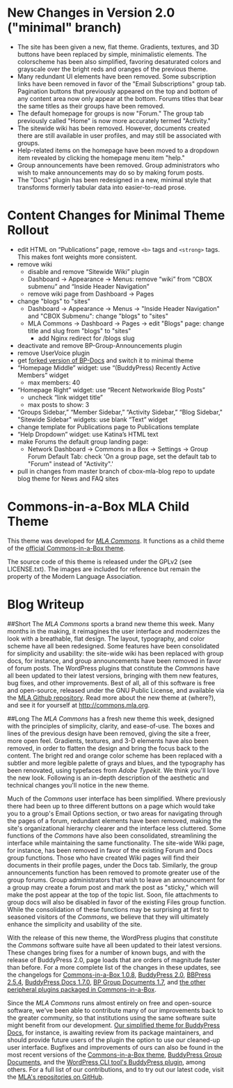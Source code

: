 # New Changes in Version 2.0 ("minimal" branch)

 * The site has been given a new, flat theme. Gradients, textures, and 3D buttons have been replaced by simple, minimalistic elements. The colorscheme has been also simplified, favoring desaturated colors and grayscale over the bright reds and oranges of the previous theme. 
 * Many redundant UI elements have been removed. Some subscription links have been removed in favor of the "Email Subscriptions" group tab. Pagination buttons that previously appeared on the top and bottom of any content area now only appear at the bottom. Forums titles that bear the same titles as their groups have been removed. 
 * The default homepage for groups is now "Forum." The group tab previously called "Home" is now more accurately termed "Activity." 
 * The sitewide wiki has been removed. However, documents created there are still available in user profiles, and may still be associated with groups. 
 * Help-related items on the homepage have been moved to a dropdown item revealed by clicking the homepage menu item "help." 
 * Group announcements have been removed. Group administrators who wish to make announcements may do so by making forum posts.  
 * The "Docs" plugin has been redesigned in a new, minimal style that transforms formerly tabular data into easier-to-read prose.  

# Content Changes for Minimal Theme Rollout

 * edit HTML on “Publications” page, remove `<b>` tags and `<strong>` tags. This makes font weights more consistent. 
 * remove wiki 
    - disable and remove “Sitewide Wiki” plugin
    - Dashboard → Appearance → Menus: remove “wiki” from “CBOX submenu” and “Inside Header Navigation” 
    - remove wiki page from Dashboard -> Pages
 * change "blogs" to "sites" 
    - Dashboard → Appearance → Menus → "Inside Header Navigation" and "CBOX Submenu": change "blogs" to "sites" 
    - MLA Commons -> Dashboard -> Pages -> edit "Blogs" page: change title and slug from "blogs" to "sites"
       - add Nginx redirect for /blogs slug
 * deactivate and remove BP-Group-Announcements plugin
 * remove UserVoice plugin
 * get [forked version of BP-Docs](https://github.com/mlaa/buddypress-docs) and switch it to minimal theme
 * “Homepage Middle” widget: use “(BuddyPress) Recently Active Members” widget
    - max members: 40
 * “Homepage Right” widget: use “Recent Networkwide Blog Posts” 
    - uncheck “link widget title”
    - max posts to show: 3
 * “Groups Sidebar,” “Member Sidebar,” “Activity Sidebar,” “Blog Sidebar," "Sitewide Sidebar" widgets: use blank “Text” widget
 * change template for Publications page to Publications template
 * “Help Dropdown” widget: use Katina’s HTML text
 * make Forums the default group landing page: 
    - Network Dashboard -> Commons in a Box -> Settings -> Group Forum Default Tab: check 'On a group page, set the default tab to "Forum" instead of "Activity".' 
 * pull in changes from master branch of cbox-mla-blog repo to update blog theme for News and FAQ sites

# Commons-in-a-Box MLA Child Theme

This theme was developed for [_MLA Commons_][1]. It functions as a child 
theme of the [official Commons-in-a-Box theme][2].

The source code of this theme is released under the GPLv2 (see LICENSE.txt). 
The images are included for reference but remain the property of the Modern 
Language Association.

[1]: http://commons.mla.org
[2]: https://github.com/cuny-academic-commons/cbox-theme

# Blog Writeup

##Short
The _MLA Commons_ sports a brand new theme this week. Many months in the making, it reimagines the user interface and modernizes the look with a breathable, flat design. The layout, typography, and color scheme have all been redesigned. Some features have been consolidated for simplicity and usability: the site-wide wiki has been replaced with group docs, for instance, and group announcements have been removed in favor of forum posts. The WordPress plugins that constitute the _Commons_ have all been updated to their latest versions, bringing with them new features, bug fixes, and other improvements. Best of all, all of this software is free and open-source, released under the GNU Public License, and available via the [MLA Github repository](https://github.com/mlaa). Read more about the new theme at (where?), and see it for yourself at http://commons.mla.org.  

##Long
The _MLA Commons_ has a fresh new theme this week, designed with the principles of simplicity, clarity, and ease-of-use. The boxes and lines of the previous design have been removed, giving the site a freer, more open feel. Gradients, textures, and 3-D elements have also been removed, in order to flatten the design and bring the focus back to the content. The bright red and orange color scheme has been replaced with a subtler and more legible palette of grays and blues, and the typography has been renovated, using typefaces from _Adobe Typekit_. We think you'll love the new look. Following is an in-depth description of the aesthetic and technical changes you'll notice in the new theme. 

Much of the _Commons_ user interface has been simplified. Where previously there had been up to three different buttons on a page which would take you to a group's Email Options section, or two areas for navigating through the pages of a forum, redundant elements have been removed, making the site's organizational hierarchy clearer and the interface less cluttered. Some functions of the _Commons_ have also been consolidated, streamlining the interface while maintaining the same functionality. The site-wide Wiki page, for instance, has been removed in favor of the existing Forum and Docs group functions. Those who have created Wiki pages will find their documents in their profile pages, under the Docs tab. Similarly, the group announcements function has been removed to promote greater use of the group forums. Group administrators that wish to leave an announcement for a group may create a forum post and mark the post as "sticky," which will make the post appear at the top of the topic list. Soon, file attachments to group docs will also be disabled in favor of the existing Files group function. While the consolidation of these functions may be surprising at first to seasoned visitors of the _Commons_, we believe that they will ultimately enhance the simplicity and usability of the site. 

With the release of this new theme, the WordPress plugins that constitute the _Commons_ software suite have all been updated to their latest versions. These changes bring fixes for a number of known bugs, and with the release of BuddyPress 2.0, page loads that are orders of magnitude faster than before. For a more complete list of the changes in these updates, see the changelogs for [Commons-in-a-Box 1.0.8](http://commonsinabox.org/archives/4830), [BuddyPress 2.0](http://codex.buddypress.org/developer/releases/version-2-0/), [BBPress 2.5.4](http://bbpress.org/blog/2014/06/bbpress-2-5-4-security-bugfix-release/), [BuddyPress Docs 1.7.0](https://wordpress.org/plugins/buddypress-docs/changelog/), [BP Group Documents 1.7](http://wordpress.org/plugins/bp-group-documents/changelog/), and [the other peripheral plugins packaged in Commons-in-a-Box](http://commonsinabox.org/documentation/plugins). 

Since the _MLA Commons_ runs almost entirely on free and open-source software, we've been able to contribute many of our improvements back to the greater community, so that institutions using the same software suite might benefit from our development. [Our simplified theme for BuddyPress Docs](https://github.com/mlaa/buddypress-docs), for instance, is awaiting review from its package maintainers, and should provide future users of the plugin the option to use our cleaned-up user interface. Bugfixes and improvements of ours can also be found in the most recent versions of the [Commons-in-a-Box theme](https://github.com/cuny-academic-commons/cbox-theme), [BuddyPress Group Documents](http://wordpress.org/plugins/bp-group-documents/changelog/), and the [WordPress CLI tool's BuddyPress plugin](https://github.com/boonebgorges/wp-cli-buddypress), among others. For a full list of our contributions, and to try out our latest code, visit the [MLA's repositories on GitHub](https://github.com/mlaa). 

